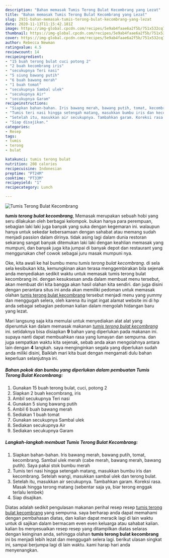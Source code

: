 ```yaml
---
description: "Bahan memasak Tumis Terong Bulat Kecombrang yang Lezat"
title: "Bahan memasak Tumis Terong Bulat Kecombrang yang Lezat"
slug: 2931-bahan-memasak-tumis-terong-bulat-kecombrang-yang-lezat
date: 2020-11-13T11:15:42.181Z
image: https://img-global.cpcdn.com/recipes/5e9ab4faae6a2f5b/751x532cq70/tumis-terong-bulat-kecombrang-foto-resep-utama.jpg
thumbnail: https://img-global.cpcdn.com/recipes/5e9ab4faae6a2f5b/751x532cq70/tumis-terong-bulat-kecombrang-foto-resep-utama.jpg
cover: https://img-global.cpcdn.com/recipes/5e9ab4faae6a2f5b/751x532cq70/tumis-terong-bulat-kecombrang-foto-resep-utama.jpg
author: Rebecca Newman
ratingvalue: 4.5
reviewcount: 14
recipeingredient:
- "15 buah terong bulat cuci potong 2"
- "2 buah kecombrang iris"
- "secukupnya Teri nasi"
- "5 siung bawang putih"
- "6 buah bawang merah"
- "1 buah tomat"
- "secukupnya Sambal ulek"
- "secukupnya Air"
- "secukupnya Garam"
recipeinstructions:
- "Siapkan bahan-bahan. Iris bawang merah, bawang putih, tomat, kecombrang. Sambal ulek merah (cabe merah, bawang merah, bawang putih). Saya pakai stok bumbu merah"
- "Tumis teri nasi hingga setengah matang, masukkan bumbu iris dan kecombrang. Setelah wangi, masukkan sambal ulek dan terong bulat."
- "Setelah itu, masukkan air secukupnya. Tambahkan garam. Koreksi rasa. Masak hingga terong matang (sebentar saja ya, biar terong enggak terlalu lembek)"
- "Siap disajikan."
categories:
- Resep
tags:
- tumis
- terong
- bulat

katakunci: tumis terong bulat 
nutrition: 208 calories
recipecuisine: Indonesian
preptime: "PT24M"
cooktime: "PT33M"
recipeyield: "1"
recipecategory: Lunch

---
```



![Tumis Terong Bulat Kecombrang](https://img-global.cpcdn.com/recipes/5e9ab4faae6a2f5b/751x532cq70/tumis-terong-bulat-kecombrang-foto-resep-utama.jpg)

<b><i>tumis terong bulat kecombrang</i></b>, Memasak merupakan sebuah hobi yang seru dilakukan oleh berbagai kelompok. bukan hanya para perempuan, sebagian laki laki juga banyak yang suka dengan kegemaran ini. walaupun hanya untuk sekedar kebersamaan dengan sahabat atau memang sudah menjadi passion dalam dirinya. tidak asing lagi dalam dunia restoran sekarang sangat banyak ditemukan laki laki dengan keahlian memasak yang mumpuni, dan banyak juga kita jumpai di banyak depot dan restaurant yang menggunakan chef cowok sebagai juru masak mumpuni nya.



Oke, kita awali ke hal bumbu menu <i>tumis terong bulat kecombrang</i>. di sela sela kesibukan kita, kemungkinan akan terasa menggembirakan bila sejenak anda menyediakan sedikit waktu untuk memasak tumis terong bulat kecombrang ini. dengan kesuksesan anda dalam membuat menu tersebut, akan membuat diri kita bangga akan hasil olahan kita sendiri. dan juga disini dengan perantara situs ini anda akan memiliki pedoman untuk memasak olahan <u>tumis terong bulat kecombrang</u> tersebut menjadi menu yang yummy dan menggugah selera, oleh karena itu ingat ingat alamat website ini di hp anda sebagai sebagian pedoman kalian dalam mengolah hidangan baru yang lezat.


Mari langsung saja kita memulai untuk menyediakan alat alat yang diperuntuk kan dalam memasak makanan <u><i>tumis terong bulat kecombrang</i></u> ini. setidaknya bisa disiapkan <b>9</b> bahan yang diperlukan pada makanan ini. supaya nanti dapat membuahkan rasa yang lumayan dan sempurna. dan juga sempatkan waktu kita sejenak, sebab anda akan mengolahnya antara lain dengan <b>4</b> langkah. saya menginginkan segala yang diperlukan sudah anda miliki disini, Baiklah mari kita buat dengan mengamati dulu bahan keperluan selanjutnya ini.

<!--inarticleads1-->

##### Bahan pokok dan bumbu yang diperlukan dalam pembuatan Tumis Terong Bulat Kecombrang:

1. Gunakan 15 buah terong bulat, cuci, potong 2
1. Siapkan 2 buah kecombrang, iris
1. Ambil secukupnya Teri nasi
1. Gunakan 5 siung bawang putih
1. Ambil 6 buah bawang merah
1. Sediakan 1 buah tomat
1. Gunakan secukupnya Sambal ulek
1. Sediakan secukupnya Air
1. Sediakan secukupnya Garam




<!--inarticleads2-->

##### Langkah-langkah membuat Tumis Terong Bulat Kecombrang:

1. Siapkan bahan-bahan. Iris bawang merah, bawang putih, tomat, kecombrang. Sambal ulek merah (cabe merah, bawang merah, bawang putih). Saya pakai stok bumbu merah
1. Tumis teri nasi hingga setengah matang, masukkan bumbu iris dan kecombrang. Setelah wangi, masukkan sambal ulek dan terong bulat.
1. Setelah itu, masukkan air secukupnya. Tambahkan garam. Koreksi rasa. Masak hingga terong matang (sebentar saja ya, biar terong enggak terlalu lembek)
1. Siap disajikan.




Diatas adalah sedikit pengulasan makanan perihal resep resep <u>tumis terong bulat kecombrang</u> yang sempurna. saya berharap anda dapat memahami dengan pembahasan diatas, dan kalian dapat meracik lagi di lain waktu untuk di sajikan dalam bermacam even even keluarga atau sahabat kalian. kalian bs menyesuaikan resep resep yang ditampilkan diatas selaras dengan keinginan anda, sehingga olahan <b>tumis terong bulat kecombrang</b> ini bs menjadi lebih lezat dan menggugah selera lagi. berikut ulasan singkat ini, sampai berjumpa lagi di lain waktu. kami harap hari anda menyenangkan.
